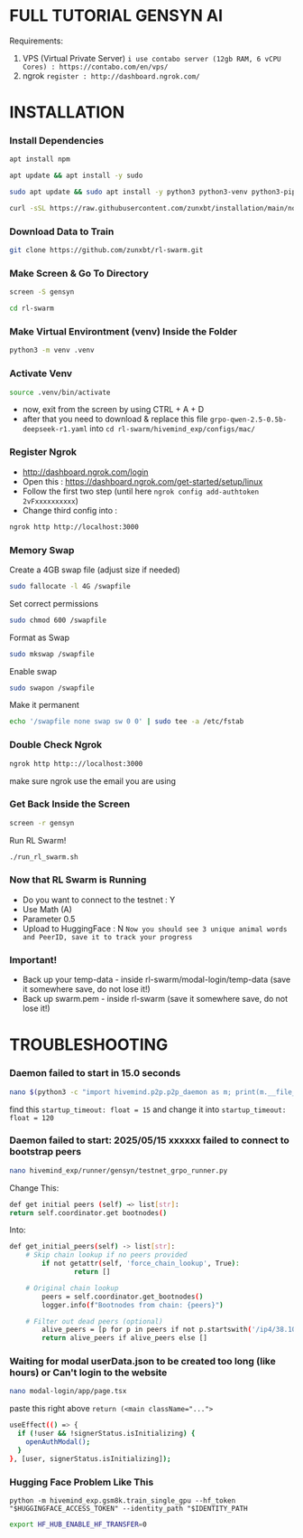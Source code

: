 # FULL TUTORIAL GENSYN AI

Requirements:
1. VPS (Virtual Private Server)
`i use contabo server (12gb RAM, 6 vCPU Cores) : https://contabo.com/en/vps/`
2. ngrok
`register : http://dashboard.ngrok.com/`

# INSTALLATION

### Install Dependencies
```bash
apt install npm
```

```bash
apt update && apt install -y sudo
```

```bash
sudo apt update && sudo apt install -y python3 python3-venv python3-pip curl wget screen git lsof nano unzip iproute2
```

```bash
curl -sSL https://raw.githubusercontent.com/zunxbt/installation/main/node.sh | bash
```

### Download Data to Train
```bash
git clone https://github.com/zunxbt/rl-swarm.git
```

### Make Screen & Go To Directory
```bash
screen -S gensyn
```

```bash
cd rl-swarm
```

### Make Virtual Environtment (venv) Inside the Folder
```bash
python3 -m venv .venv
```

### Activate Venv
```bash
source .venv/bin/activate
```
- now, exit from the screen by using CTRL + A + D
- after that you need to download & replace this file `grpo-qwen-2.5-0.5b-deepseek-r1.yaml` into `cd rl-swarm/hivemind_exp/configs/mac/`

### Register Ngrok
- http://dashboard.ngrok.com/login
- Open this : https://dashboard.ngrok.com/get-started/setup/linux
- Follow the first two step (until here `ngrok config add-authtoken 2vFxxxxxxxxxx`)
- Change third config into : 
```bash
ngrok http http://localhost:3000
```

### Memory Swap
Create a 4GB swap file (adjust size if needed)
```bash
sudo fallocate -l 4G /swapfile
```

Set correct permissions
```bash
sudo chmod 600 /swapfile
```

Format as Swap
```bash
sudo mkswap /swapfile
```

Enable swap
```bash
sudo swapon /swapfile
```

Make it permanent
```bash
echo '/swapfile none swap sw 0 0' | sudo tee -a /etc/fstab
```

### Double Check Ngrok
```bash
ngrok http http:://localhost:3000
```
make sure ngrok use the email you are using

### Get Back Inside the Screen
```bash
screen -r gensyn
```

Run RL Swarm!
```bash
./run_rl_swarm.sh
```

### Now that RL Swarm is Running
- Do you want to connect to the testnet : Y
- Use Math (A)
- Parameter 0.5
- Upload to HuggingFace : N
`Now you should see 3 unique animal words and PeerID, save it to track your progress`

### Important!
- Back up your temp-data - inside rl-swarm/modal-login/temp-data (save it somewhere save, do not lose it!)
- Back up swarm.pem - inside rl-swarm (save it somewhere save, do not lose it!)

# TROUBLESHOOTING

### Daemon failed to start in 15.0 seconds
```bash
nano $(python3 -c "import hivemind.p2p.p2p_daemon as m; print(m.__file__)")
```
find this `startup_timeout: float = 15` and change it into `startup_timeout: float = 120`

### Daemon failed to start: 2025/05/15 xxxxxx failed to connect to bootstrap peers
```bash
nano hivemind_exp/runner/gensyn/testnet_grpo_runner.py
```

Change This:
```bash
def get initial peers (self) →> list[str]:
return self.coordinator.get bootnodes()
```

Into:
```bash
def get_initial_peers(self) -> list[str]:
    # Skip chain lookup if no peers provided
        if not getattr(self, 'force_chain_lookup', True):
                return []

    # Original chain lookup
        peers = self.coordinator.get_bootnodes()
        logger.info(f"Bootnodes from chain: {peers}")

    # Filter out dead peers (optional)
        alive_peers = [p for p in peers if not p.startswith('/ip4/38.101.215.15')]
        return alive_peers if alive_peers else []
```



### Waiting for modal userData.json to be created too long (like hours) or Can't login to the website
```bash
nano modal-login/app/page.tsx
```
paste this right above `return (<main className="...">`
```bash
useEffect(() => {
  if (!user && !signerStatus.isInitializing) {
    openAuthModal();
  }
}, [user, signerStatus.isInitializing]);
```

### Hugging Face Problem Like This
`python -m hivemind_exp.gsm8k.train_single_gpu --hf_token "$HUGGINGFACE_ACCESS_TOKEN" --identity_path "$IDENTITY_PATH`
```bash
export HF_HUB_ENABLE_HF_TRANSFER=0
```